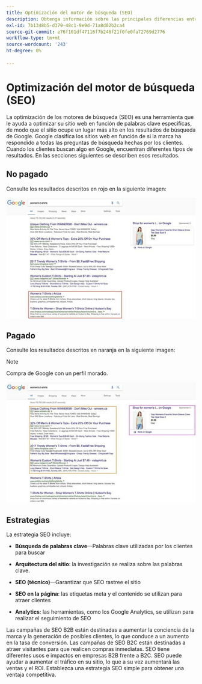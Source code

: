 ```yaml
---
title: Optimización del motor de búsqueda (SEO)
description: Obtenga información sobre las principales diferencias entre las campañas de SEO B2B y B2C.
exl-id: 7b1348b5-d379-48c1-9e9d-71a8d02b2ca4
source-git-commit: e76f101df47116f7b246f21f0fe0fa72769d2776
workflow-type: tm+mt
source-wordcount: '243'
ht-degree: 0%

---
```


# Optimización del motor de búsqueda (SEO)

La optimización de los motores de búsqueda (SEO) es una herramienta que le ayuda a optimizar su sitio web en función de palabras clave específicas, de modo que el sitio ocupe un lugar más alto en los resultados de búsqueda de Google. Google clasifica los sitios web en función de si la marca ha respondido a todas las preguntas de búsqueda hechas por los clientes. Cuando los clientes buscan algo en Google, encuentran diferentes tipos de resultados. En las secciones siguientes se describen esos resultados.

## No pagado

Consulte los resultados descritos en rojo en la siguiente imagen:

![Resultados de búsqueda de SEO Google no pagados](../../assets/playbooks/seo-unpaid.png)

## Pagado

Consulte los resultados descritos en naranja en la siguiente imagen:

>[!NOTE]
>
>Compra de Google con un perfil morado.

![Resultados de búsqueda de SEO Google de pago](../../assets/playbooks/seo-paid.png)

## Estrategias

La estrategia SEO incluye:

- **Búsqueda de palabras clave**—Palabras clave utilizadas por los clientes para buscar

- **Arquitectura del sitio**: la investigación se realiza sobre las palabras clave.

- **SEO (técnico)**—Garantizar que SEO rastree el sitio

- **SEO en la página**: las etiquetas meta y el contenido se utilizan para atraer clientes

- **Analytics**: las herramientas, como los Google Analytics, se utilizan para realizar el seguimiento de SEO

Las campañas de SEO B2B están destinadas a aumentar la conciencia de la marca y la generación de posibles clientes, lo que conduce a un aumento en la tasa de conversión. Las campañas de SEO B2C están destinadas a atraer visitantes para que realicen compras inmediatas. SEO tiene diferentes usos e impactos en empresas B2B frente a B2C. SEO puede ayudar a aumentar el tráfico en su sitio, lo que a su vez aumentará las ventas y el ROI. Establezca una estrategia SEO simple para obtener una ventaja competitiva.
